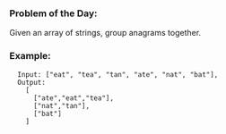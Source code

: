 ### Problem of the Day:
Given an array of strings, group anagrams together.

### Example:
```shell script
  Input: ["eat", "tea", "tan", "ate", "nat", "bat"],
  Output:
    [
      ["ate","eat","tea"],
      ["nat","tan"],
      ["bat"]
    ]
```